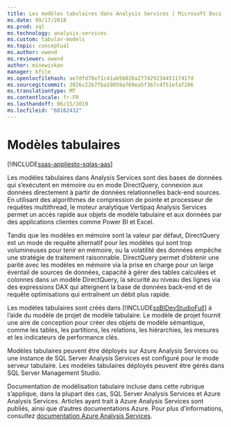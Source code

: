 ```yaml
---
title: Les modèles tabulaires dans Analysis Services | Microsoft Docs
ms.date: 09/17/2018
ms.prod: sql
ms.technology: analysis-services
ms.custom: tabular-models
ms.topic: conceptual
ms.author: owend
ms.reviewer: owend
author: minewiskan
manager: kfile
ms.openlocfilehash: ae7dfd78e71c41ab5b826a27742923445117417d
ms.sourcegitcommit: 3026c22b7fba19059a769ea5f367c4f51efaf286
ms.translationtype: MT
ms.contentlocale: fr-FR
ms.lasthandoff: 06/15/2019
ms.locfileid: "68162432"
---
```

# <a name="tabular-models"></a>Modèles tabulaires
[!INCLUDE[ssas-appliesto-sqlas-aas](../../includes/ssas-appliesto-sqlas-aas.md)]

  Les modèles tabulaires dans Analysis Services sont des bases de données qui s’exécutent en mémoire ou en mode DirectQuery, connexion aux données directement à partir de données relationnelles back-end sources. En utilisant des algorithmes de compression de pointe et processeur de requêtes multithread, le moteur analytique Vertipaq Analysis Services permet un accès rapide aux objets de modèle tabulaire et aux données par des applications clientes comme Power BI et Excel.  
  
 Tandis que les modèles en mémoire sont la valeur par défaut, DirectQuery est un mode de requête alternatif pour les modèles qui sont trop volumineuses pour tenir en mémoire, ou la volatilité des données empêche une stratégie de traitement raisonnable. DirectQuery permet d’obtenir une parité avec les modèles en mémoire via la prise en charge pour un large éventail de sources de données, capacité à gérer des tables calculées et colonnes dans un modèle DirectQuery, la sécurité au niveau des lignes via des expressions DAX qui atteignent la base de données back-end et de requête optimisations qui entraînent un débit plus rapide.
  
 Les modèles tabulaires sont créés dans [!INCLUDE[ssBIDevStudioFull](../../includes/ssbidevstudiofull-md.md)] à l’aide du modèle de projet de modèle tabulaire. Le modèle de projet fournit une aire de conception pour créer des objets de modèle sémantique, comme les tables, les partitions, les relations, les hiérarchies, les mesures et les indicateurs de performance clés. 
  
 Modèles tabulaires peuvent être déployés sur Azure Analysis Services ou une instance de SQL Server Analysis Services est configuré pour le mode serveur tabulaire. Les modèles tabulaires déployés peuvent être gérés dans SQL Server Management Studio. 

Documentation de modélisation tabulaire incluse dans cette rubrique s’applique, dans la plupart des cas, SQL Server Analysis Services et Azure Analysis Services. Articles ayant trait à Azure Analysis Services sont publiés, ainsi que d’autres documentations Azure. Pour plus d’informations, consultez [documentation Azure Analysis Services](https://docs.microsoft.com/azure/analysis-services/).
  
